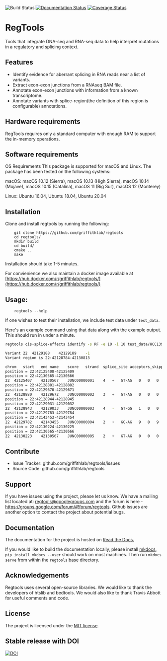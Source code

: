 ![Build Status](https://github.com/griffithlab/regtools/actions/workflows/cmake.yml/badge.svg?branch=master)
[![Documentation Status](https://readthedocs.org/projects/regtools/badge/?version=latest)](https://readthedocs.org/projects/regtools/?badge=latest)
[![Coverage Status](https://coveralls.io/repos/griffithlab/regtools/badge.svg?branch=master&service=github)](https://coveralls.io/github/griffithlab/regtools?branch=master)

# RegTools

Tools that integrate DNA-seq and RNA-seq data to help interpret mutations
in a regulatory and splicing context.

## Features

- Identify evidence for aberrant splicing in RNA reads near a list of variants.
- Extract exon-exon junctions from a RNAseq BAM file.
- Annotate exon-exon junctions with information from a known transcriptome.
- Annotate variants with splice-region(the definition of this region is configurable) annotations.

## Hardware requirements
RegTools  requires only a standard computer with enough RAM to support the in-memory operations.

## Software requirements
OS Requirements
This package is supported for macOS and Linux. The package has been tested on the following systems:

macOS: macOS 10.12 (Sierra), macOS 10.13 (High Sierra), macOS 10.14 (Mojave), macOS 10.15 (Catalina), macOS 11 (Big Sur), macOS 12 (Monterey)

Linux: Ubuntu 16.04, Ubuntu 18.04, Ubuntu 20.04

## Installation

Clone and install regtools by running the following:
```
    git clone https://github.com/griffithlab/regtools
    cd regtools/
    mkdir build
    cd build/
    cmake ..
    make
```

Installation should take 1-5 minutes.

For convienience we also maintain a docker image available at [https://hub.docker.com/r/griffithlab/regtools/](https://hub.docker.com/r/griffithlab/regtools/)

## Usage:

```
    regtools --help
```

If one wishes to test their installation, we include test data under `test_data`. 

Here's an example command using that data along with the example output. This should run in under a minute.

```sh
regtools cis-splice-effects identify -s RF -e 10 -i 10 test_data/HCC1395_chr22.vcf.gz test_data/HCC1395_tumor.bam test_data/chr22_with_ERCC92.fa test_data/chr22_with_ERCC92.gtf

Variant 22	42129188	42129189	-1
Variant region is 22:42128784-42130813

chrom	start	end	name	score	strand	splice_site	acceptors_skipped	exons_skipped	donors_skipped	anchor	known_donor	known_acceptor	known_junction	gene_names	gene_ids	transcripts	variant_info
position = 22:42125408-42125409
position = 22:42130565-42130566
22	42125407	42130567	JUNC00000001	4	+	GT-AG	0	0	0	D	1	0	0	NDUFA6-AS1	ENSG00000237037	ENST00000439129	22:42129188-42129189
position = 22:42128881-42128882
position = 22:42129670-42129671
22	42128880	42129672	JUNC00000002	3	+	GT-AG	0	0	0	N	0	0	0	NA	NA	NA	22:42129188-42129189
position = 22:42128944-42128945
position = 22:42129031-42129032
22	42128943	42129033	JUNC00000003	4	-	GT-GG	1	0	0	D	1	0	0	CYP2D6	ENSG00000100197	ENST00000360608,ENST00000389970,ENST00000488442	22:42129188-42129189
position = 22:42129783-42129784
position = 22:42143453-42143454
22	42129782	42143455	JUNC00000004	2	+	GC-AG	9	8	9	N	0	0	0	NA	NA	NA	22:42129188-42129189
position = 22:42130224-42130225
position = 22:42130565-42130566
22	42130223	42130567	JUNC00000005	2	+	GT-AG	0	0	0	N	0	0	0	NA	NA	NA	22:42129188-42129189
```

## Contribute

- Issue Tracker: github.com/griffithlab/regtools/issues
- Source Code: github.com/griffithlab/regtools

## Support

If you have issues using the project, please let us know.
We have a mailing list located at: regtools@googlegroups.com and the
forum is here - https://groups.google.com/forum/#!forum/regtools.
Github issues are another option to contact the project about
potential bugs.

## Documentation

The documentation for the project is hosted on
[Read the Docs.](https://regtools.readthedocs.org/en/latest/)

If you would like to build the documentation locally, please install
[mkdocs](http://www.mkdocs.org/), `pip install mkdocs --user` should
work on most machines. Then run `mkdocs serve` from within the `regtools`
base directory.


## Acknowledgements

Regtools uses several open-source libraries. We would like to thank the
developers of htslib and bedtools. We would also like to thank Travis Abbott for
useful comments and code.

## License

The project is licensed under the [MIT license](https://opensource.org/licenses/MIT).

## Stable release with DOI

[![DOI](https://zenodo.org/badge/35841695.svg)](https://zenodo.org/badge/latestdoi/35841695)


